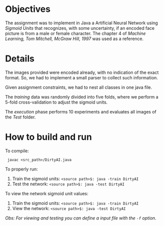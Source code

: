 Objectives
=======
The assignment was to implement in Java a Artificial Neural Network using *Sigmoid Units* that recognizes, with some uncertainty, if an encoded face picture is from a male or female character. The chapter 4 of *Machine Learning, Tom Mitchell, McGraw Hill, 1997* was used as a reference.

Details
=======
The images provided were encoded already, with no indication of the exact format. So, we had to implement a small parser to collect such information. 

Given assignment constraints, we had to nest all classes in one java file.

The *training* data was randomly divided into five folds, where we perform a 5-fold cross-validation to adjust the sigmoid units. 

The *execution* phase performs 10 experiments and evaluates all images of the *Test* folder.

How to build and run
=======
To compile:
```
 javac <src_path>/DirtyAI.java
```

To properly run:
 1. Train the sigmoid units: `<source path>$: java -train DirtyAI `
 2. Test the network: `<source path>$: java -test DirtyAI`

To view the network sigmoid unit values:
 1. Train the sigmoid units: `<source path>$: java -train DirtyAI `
 2. View the network: `<source path>$: java -test DirtyAI`

*Obs: For viewing and testing you can define a input file with the `-f` option.*

